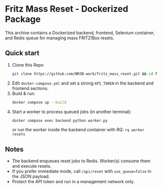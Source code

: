 # Fritz Mass Reset - Dockerized Package

This archive contains a Dockerized backend, frontend, Selenium container, and Redis queue for managing mass FRITZ!Box resets.

## Quick start
1. Clone this Repo 
   ```bash
   git clone https://github.com/NMJB-work/fritz_mass_reset.git && cd fritz_mass_reset
   ```
2. Edit `docker-compose.yml` and set a strong `API_TOKEN` in the backend and frontend sections.
3. Build & run:
   ```bash
   docker compose up --build
   ```
4. Start a worker to process queued jobs (in another terminal):
   ```bash
   docker compose exec backend python worker.py
   ```
   or run the worker inside the backend container with RQ: `rq worker resets`

## Notes
- The backend enqueues reset jobs to Redis. Worker(s) consume them and execute resets.
- If you prefer immediate mode, call `/api/reset` with `use_queue=false` in the JSON payload.
- Protect the API token and run in a management network only.
